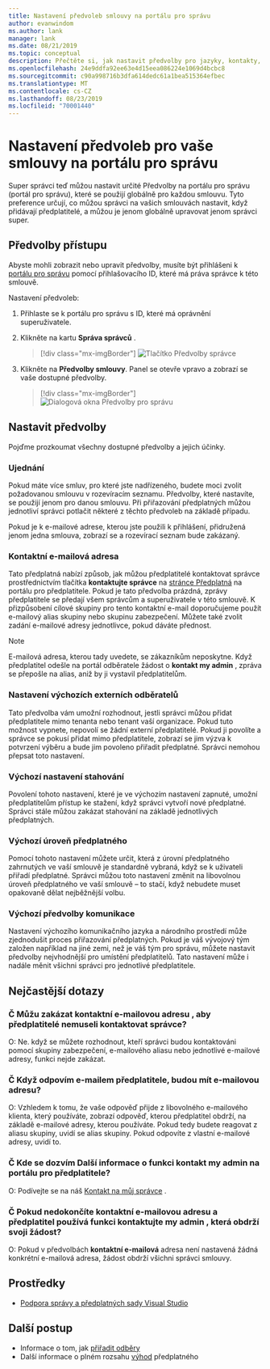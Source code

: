 ```yaml
---
title: Nastavení předvoleb smlouvy na portálu pro správu
author: evanwindom
ms.author: lank
manager: lank
ms.date: 08/21/2019
ms.topic: conceptual
description: Přečtěte si, jak nastavit předvolby pro jazyky, kontakty, úroveň předplatného a další na portálu pro správu.
ms.openlocfilehash: 24e9ddfa92ee63e4d15eea086224e1069d4bcbc8
ms.sourcegitcommit: c90a998716b3dfa614dedc61a1bea515364efbec
ms.translationtype: MT
ms.contentlocale: cs-CZ
ms.lasthandoff: 08/23/2019
ms.locfileid: "70001440"
---
```

# <a name="set-preferences-for-your-agreements-in-the-administration-portal"></a>Nastavení předvoleb pro vaše smlouvy na portálu pro správu
Super správci teď můžou nastavit určité Předvolby na portálu pro správu (portál pro správu), které se použijí globálně pro každou smlouvu.  Tyto preference určují, co můžou správci na vašich smlouvách nastavit, když přidávají předplatitelé, a můžou je jenom globálně upravovat jenom správci super.  

## <a name="access-preferences"></a>Předvolby přístupu
Abyste mohli zobrazit nebo upravit předvolby, musíte být přihlášeni k [portálu pro správu](https://manage.visualstudio.com) pomocí přihlašovacího ID, které má práva správce k této smlouvě.  

Nastavení předvoleb:
1. Přihlaste se k portálu pro správu s ID, které má oprávnění superuživatele.
2. Klikněte na kartu **Správa správců** .
   > [!div class="mx-imgBorder"]
   > ![Tlačítko Předvolby správce](_img/admin-prefs/admin-prefs-button.png)

3. Klikněte na **Předvolby smlouvy**.
Panel se otevře vpravo a zobrazí se vaše dostupné předvolby. 

   > [!div class="mx-imgBorder"]
   > ![Dialogová okna Předvolby pro správu](_img/admin-prefs/admin-prefs-flyout.png)

## <a name="set-your-preferences"></a>Nastavit předvolby
Pojďme prozkoumat všechny dostupné předvolby a jejich účinky. 

### <a name="agreement"></a>Ujednání
Pokud máte více smluv, pro které jste nadřízeného, budete moci zvolit požadovanou smlouvu v rozevíracím seznamu.  Předvolby, které nastavíte, se použijí jenom pro danou smlouvu.  Při přiřazování předplatných můžou jednotliví správci potlačit některé z těchto předvoleb na základě případu. 

Pokud je k e-mailové adrese, kterou jste použili k přihlášení, přidružená jenom jedna smlouva, zobrazí se a rozevírací seznam bude zakázaný. 

### <a name="contact-email-address"></a>Kontaktní e-mailová adresa
Tato předplatná nabízí způsob, jak můžou předplatitelé kontaktovat správce prostřednictvím tlačítka **kontaktujte správce** na [stránce Předplatná](https://my.visualstudio.com/subscriptions) na portálu pro předplatitele.  Pokud je tato předvolba prázdná, zprávy předplatitele se předají všem správcům a superuživatele v této smlouvě.  K přizpůsobení cílové skupiny pro tento kontaktní e-mail doporučujeme použít e-mailový alias skupiny nebo skupinu zabezpečení. Můžete také zvolit zadání e-mailové adresy jednotlivce, pokud dáváte přednost.

> [!NOTE]
> E-mailová adresa, kterou tady uvedete, se zákazníkům neposkytne.  Když předplatitel odešle na portál odběratele žádost o **kontakt my admin** , zpráva se přepošle na alias, aniž by ji vystavil předplatitelům. 

### <a name="default-external-subscribers-setting"></a>Nastavení výchozích externích odběratelů
Tato předvolba vám umožní rozhodnout, jestli správci můžou přidat předplatitele mimo tenanta nebo tenant vaší organizace.  Pokud tuto možnost vypnete, nepovolí se žádní externí předplatitelé.  Pokud ji povolíte a správce se pokusí přidat mimo předplatitele, zobrazí se jim výzva k potvrzení výběru a bude jim povoleno přiřadit předplatné. Správci nemohou přepsat toto nastavení. 

### <a name="default-downloads-setting"></a>Výchozí nastavení stahování
Povolení tohoto nastavení, které je ve výchozím nastavení zapnuté, umožní předplatitelům přístup ke stažení, když správci vytvoří nové předplatné.  Správci stále můžou zakázat stahování na základě jednotlivých předplatných.  

### <a name="default-subscription-level"></a>Výchozí úroveň předplatného
Pomocí tohoto nastavení můžete určit, která z úrovní předplatného zahrnutých ve vaší smlouvě je standardně vybraná, když se k uživateli přiřadí předplatné.  Správci můžou toto nastavení změnit na libovolnou úroveň předplatného ve vaší smlouvě – to stačí, když nebudete muset opakovaně dělat nejběžnější volbu. 

### <a name="default-communication-preferences"></a>Výchozí předvolby komunikace
Nastavení výchozího komunikačního jazyka a národního prostředí může zjednodušit proces přiřazování předplatných.  Pokud je váš vývojový tým založen například na jiné zemi, než je váš tým pro správu, můžete nastavit předvolby nejvhodnější pro umístění předplatitelů. Tato nastavení může i nadále měnit všichni správci pro jednotlivé předplatitele. 

## <a name="frequently-asked-questions"></a>Nejčastější dotazy
### <a name="q--can-i-disable-the-contact-email-address-so-subscribers-cannot-contact-administrators"></a>Č  Můžu zakázat **kontaktní e-mailovou adresu** , aby předplatitelé nemuseli kontaktovat správce?
O:  Ne. když se můžete rozhodnout, kteří správci budou kontaktováni pomocí skupiny zabezpečení, e-mailového aliasu nebo jednotlivé e-mailové adresy, funkci nejde zakázat.

### <a name="q-if-i-answer-a-subscribers-email-will-they-have-my-email-address"></a>Č Když odpovím e-mailem předplatitele, budou mít e-mailovou adresu?
O:  Vzhledem k tomu, že vaše odpověď přijde z libovolného e-mailového klienta, který používáte, zobrazí odpověď, kterou předplatitel obdrží, na základě e-mailové adresy, kterou používáte.  Pokud tedy budete reagovat z aliasu skupiny, uvidí se alias skupiny.  Pokud odpovíte z vlastní e-mailové adresy, uvidí to.  

### <a name="q-where-can-i-find-out-more-about-the-contact-my-admin-feature-in-the-subscriber-portal"></a>Č Kde se dozvím Další informace o funkci **kontakt my admin** na portálu pro předplatitele?
O:  Podívejte se na náš [Kontakt na můj správce](contact-my-admin.md) . 

### <a name="q-if-we-dont-complete-the-contact-email-address-and-a-subscriber-uses-the-contact-my-admin-feature-who-receives-their-request"></a>Č Pokud nedokončíte **kontaktní e-mailovou adresu** a předplatitel používá funkci **kontaktujte my admin** , která obdrží svoji žádost?
O:  Pokud v předvolbách **kontaktní e-mailová** adresa není nastavená žádná konkrétní e-mailová adresa, žádost obdrží všichni správci smlouvy. 

## <a name="resources"></a>Prostředky
- [Podpora správy a předplatných sady Visual Studio](https://visualstudio.microsoft.com/support/support-overview-vs)

## <a name="next-steps"></a>Další postup
- Informace o tom, jak [přiřadit odběry](assign-license.md)
- Další informace o plném rozsahu [výhod](https://visualstudio.microsoft.com/vs/benefits/) předplatného

